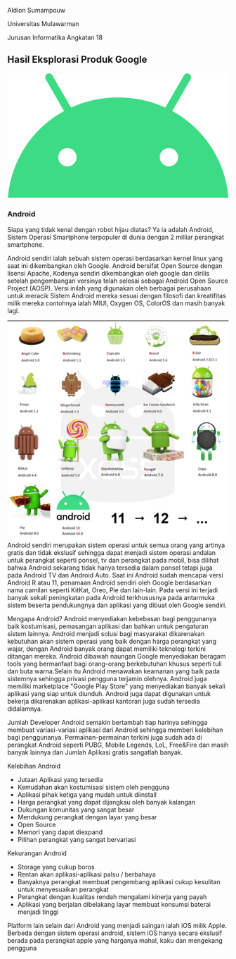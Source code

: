 Aldion Sumampouw

Universitas Mulawarman

Jurusan Informatika Angkatan 18
## Hasil Eksplorasi Produk Google

![](https://raw.githubusercontent.com/dionpouw/Gmaps/main/Android_Robot.png)

### Android
Siapa yang tidak kenal dengan robot hijau diatas? Ya ia adalah Android, Sistem Operasi Smartphone terpopuler di dunia dengan 2 milliar perangkat smartphone.

Android sendiri ialah sebuah sistem operasi berdasarkan kernel linux yang saat ini dikembangkan oleh Google. Android bersifat Open Source dengan lisensi Apache, Kodenya sendiri dikembangkan oleh google dan dirilis setelah pengembangan versinya telah selesai sebagai Android Open Source Project (AOSP). Versi inilah yang digunakan oleh berbagai perusahaan untuk meracik Sistem Android mereka sesuai dengan filosofi dan kreatifitas milik mereka contohnya ialah MIUI, Oxygen OS, ColorOS dan masih banyak lagi. 

![](https://raw.githubusercontent.com/dionpouw/Gmaps/main/EClU58qWsAIfs3d.jpg)
Android sendiri merupakan sistem operasi untuk semua orang yang artinya gratis dan tidak ekslusif sehingga dapat menjadi sistem operasi andalan untuk perangkat seperti ponsel, tv dan perangkat pada mobil, bisa dilihat bahwa Android sekarang tidak hanya tersedia dalam ponsel tetapi juga pada Android TV dan Android Auto. Saat ini Android sudah mencapai versi Android R atau 11, penamaan Android sendiri oleh Google berdasarkan nama camilan seperti KitKat, Oreo, Pie dan lain-lain. Pada versi ini terjadi banyak sekali peningkatan pada Android terkhususnya pada antarmuka sistem beserta pendukungnya dan aplikasi yang dibuat oleh Google sendiri.

Mengapa Android? Android menyediakan kebebasan bagi penggunanya baik kostumisasi, pemasangan aplikasi dan bahkan untuk pengaturan sistem lainnya. Android menjadi solusi bagi masyarakat dikarenakan kebutuhan akan sistem operasi yang baik dengan harga perangkat yang wajar, dengan Android banyak orang dapat memiliki teknologi terkini ditangan mereka. Android dibawah naungan Google menyediakan beragam tools yang bermanfaat bagi orang-orang berkebutuhan khusus seperti tuli dan buta warna.Selain itu Android menawakan keamanan yang baik pada sistemnya sehingga privasi pengguna terjamin olehnya. Android juga memiliki marketplace "Google Play Store" yang menyediakan banyak sekali aplikasi yang siap untuk diunduh. Android juga dapat digunakan untuk bekerja dikarenakan aplikasi-aplikasi kantoran juga sudah tersedia didalamnya. 

Jumlah Developer Android semakin bertambah tiap harinya sehingga membuat variasi-variasi aplikasi dari Android sehingga memberi kelebihan bagi penggunanya. Permainan-permainan terkini juga sudah ada di perangkat Android seperti PUBG, Mobile Legends, LoL, Free&Fire dan masih banyak lainnya dan Jumlah Aplikasi gratis sangatlah banyak.

Kelebihan Android
- Jutaan Aplikasi yang tersedia
- Kemudahan akan kostumisasi sistem oleh pengguna
- Aplikasi pihak ketiga yang mudah untuk diinstall
- Harga perangkat yang dapat dijangkau oleh banyak kalangan
- Dukungan komunitas yang sangat besar
- Mendukung perangkat dengan layar yang besar
- Open Source
- Memori yang dapat diexpand
- Pilihan perangkat yang sangat bervariasi

Kekurangan Android
- Storage yang cukup boros
- Rentan akan aplikasi-aplikasi palsu / berbahaya
- Banyaknya perangkat membuat pengembang aplikasi cukup kesulitan untuk menyesuaikan perangkat
- Perangkat dengan kualitas rendah mengalami kinerja yang payah
- Aplikasi yang berjalan dibelakang layar membuat konsumsi baterai menjadi tinggi

Platform lain selain dari Android yang menjadi saingan ialah iOS milik Apple. Berbeda dengan sistem operasi android, sistem iOS hanya secara ekslusif berada pada perangkat apple yang harganya mahal, kaku dan mengekang pengguna

